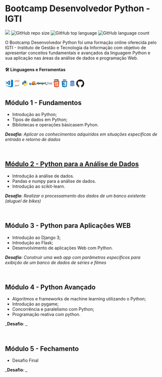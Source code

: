 # Bootcamp Desenvolvedor Python - IGTI

[![](https://img.shields.io/badge/made_by-msansao-orange)](https://www.linkedin.com/in/msansao/)
![GitHub repo size](https://img.shields.io/github/repo-size/mmsansao/pythondev-igti)
![GitHub top language](https://img.shields.io/github/languages/top/mmsansao/pythondev-igti)
![GitHub language count](https://img.shields.io/github/languages/count/mmsansao/pythondev-igti)

O Bootcamp Desenvolvedor Python foi uma formação online oferecida pelo IGTI - Instituto de Gestão e Tecnologia da Informação com objetivo de apresentar conceitos
fundamentais e avançados da linguagem Python e sua aplicação nas áreas da análise de dados e programação Web.

#### 🛠 Linguagens e Ferramentas

[<img align="left" alt="Visual Studio Code" width="26px" src="https://raw.githubusercontent.com/github/explore/80688e429a7d4ef2fca1e82350fe8e3517d3494d/topics/visual-studio-code/visual-studio-code.png" />](https://code.visualstudio.com/)
[<img align="left" alt="Jupyter Notebook" width="26px" src="https://raw.githubusercontent.com/github/explore/80688e429a7d4ef2fca1e82350fe8e3517d3494d/topics/jupyter-notebook/jupyter-notebook.png" />](https://jupyter.org/)
[<img align="left" alt="Python" width="26px" src="https://raw.githubusercontent.com/github/explore/80688e429a7d4ef2fca1e82350fe8e3517d3494d/topics/python/python.png" />](https://www.python.org/)
[<img align="left" alt="Scikit-Learn" width="26px" src="https://raw.githubusercontent.com/github/explore/80688e429a7d4ef2fca1e82350fe8e3517d3494d/topics/scikit-learn/scikit-learn.png" />](https://scikit-learn.org/stable/)
[<img align="left" alt="Django" width="26px" src="https://raw.githubusercontent.com/github/explore/80688e429a7d4ef2fca1e82350fe8e3517d3494d/topics/django/django.png" />](https://www.djangoproject.com/)
[<img align="left" alt="Flask" width="26px" src="https://raw.githubusercontent.com/github/explore/80688e429a7d4ef2fca1e82350fe8e3517d3494d/topics/flask/flask.png" />](https://flask.palletsprojects.com/)
[<img align="left" alt="HTML5" width="26px" src="https://raw.githubusercontent.com/github/explore/80688e429a7d4ef2fca1e82350fe8e3517d3494d/topics/html/html.png" />](https://pt.wikipedia.org/wiki/HTML5)
[<img align="left" alt="CSS3" width="26px" src="https://raw.githubusercontent.com/github/explore/80688e429a7d4ef2fca1e82350fe8e3517d3494d/topics/css/css.png" />](https://pt.wikipedia.org/wiki/Cascading_Style_Sheets)
[<img align="left" alt="SQL" width="26px" src="https://raw.githubusercontent.com/github/explore/80688e429a7d4ef2fca1e82350fe8e3517d3494d/topics/sql/sql.png" />](https://www.sqlite.org/index.html)
[<img align="left" alt="GitHub" width="26px" src="https://raw.githubusercontent.com/github/explore/78df643247d429f6cc873026c0622819ad797942/topics/github/github.png" />](https://github.com/mmsansao)

<br>
<br>

## Módulo 1 - Fundamentos

- Introdução ao Python;
- Tipos de dados em Python;
- Bibliotecas e operações básicasem Pyhon.

_**Desafio**: Aplicar os conhecimentos adquiridos em situações específicas de entrada e retorno de dados_

<br>

## [Módulo 2 - Python para a Análise de Dados](https://github.com/mmsansao/pythondev-igti/tree/master/modulo-2_data-analysis)

- Introdução à análise de dados.
- Pandas e numpy para a análise
de dados.
- Introdução ao scikit-learn.

_**Desafio**: Realizar o processamento dos dados de um banco existente (aluguel de bikes)_

<br>

## Módulo 3 - Python para Aplicações WEB

- Introdução ao Django 3;
- Introdução ao Flask;
- Desenvolvimento de aplicações Web com Python.

_**Desafio**: Construir uma web app com parâmetros específicos para exibição de um banco de dados de séries e filmes_

<br>

## Módulo 4 - Python Avançado

- Algoritmos e frameworks de machine learning utilizando o Python;
- Introdução ao pygame;
- Concorrência e paralelismo com Python;
- Programação reativa com python.

_**Desafio**: _

<br>

## Módulo 5 - Fechamento

- Desafio Final

_**Desafio**: _
